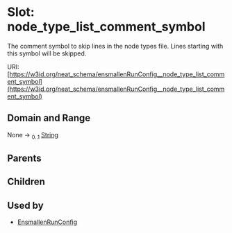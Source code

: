 
# Slot: node_type_list_comment_symbol


The comment symbol to skip lines in the node types file. Lines starting with this symbol will be skipped.

URI: [https://w3id.org/neat_schema/ensmallenRunConfig__node_type_list_comment_symbol](https://w3id.org/neat_schema/ensmallenRunConfig__node_type_list_comment_symbol)


## Domain and Range

None &#8594;  <sub>0..1</sub> [String](types/String.md)

## Parents


## Children


## Used by

 * [EnsmallenRunConfig](EnsmallenRunConfig.md)

